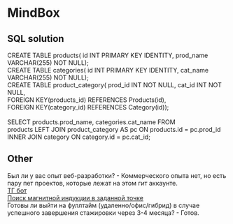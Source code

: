 # MindBox

<h2>SQL solution</h2>
CREATE TABLE products( id INT PRIMARY KEY IDENTITY, prod_name VARCHAR(255) NOT NULL);<br>
CREATE TABLE categories( id INT PRIMARY KEY IDENTITY, cat_name VARCHAR(255) NOT NULL);<br>
CREATE TABLE product_category( prod_id INT NOT NULL, cat_id INT NOT NULL,<br>
FOREIGN KEY(products_id) REFERENCES Products(id), <br>
FOREIGN KEY(category_id) REFERENCES Category(id));<br>
<br>
SELECT products.prod_name, categories.cat_name FROM<br>
products LEFT JOIN product_category AS pc ON products.id = pc.prod_id<br>
INNER JOIN category ON category.id = pc.cat_id;

<h2>Other</h2>
Был ли у вас опыт веб-разработки? - Коммерческого опыта нет, но есть пару пет проектов, которые лежат на этом гит аккаунте.<br>
<a href="https://github.com/DaniilKarpushko/TgBot-Algorithm">ТГ бот</a><br>
<a href="https://github.com/DaniilKarpushko/EarthMagnitudePhysics">Поиск магнитной индукции в заданной точке</a><br>
Готовы ли выйти на фуллтайм (удаленно/офис/гибрид) в случае успешного завершения стажировки через 3-4 месяца? - Готов.


